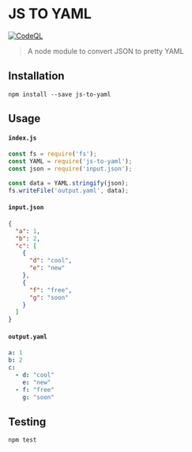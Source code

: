 # JS TO YAML

[![CodeQL](https://github.com/threatcode/js-to-yaml/actions/workflows/codeql.yml/badge.svg)](https://github.com/threatcode/js-to-yaml/actions/workflows/codeql.yml)

> A node module to convert JSON to pretty YAML

## Installation

`npm install --save js-to-yaml`

## Usage

#### `index.js`

```javascript
const fs = require('fs');
const YAML = require('js-to-yaml');
const json = require('input.json');

const data = YAML.stringify(json);
fs.writeFile('output.yaml', data);
```

#### `input.json`

```json
{
  "a": 1,
  "b": 2,
  "c": [
    {
      "d": "cool",
      "e": "new"
    },
    {
      "f": "free",
      "g": "soon"
    }
  ]
}
```

#### `output.yaml`

```yaml
a: 1
b: 2
c:
  - d: "cool"
    e: "new"
  - f: "free"
    g: "soon"
```

## Testing

`npm test`
